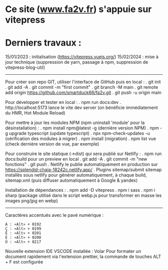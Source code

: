 # Ce site (www.fa2v.fr) s'appuie sur vitepress

# Derniers travaux :
15/01/2023 : initialisation (https://vitepress.vuejs.org/)
15/02/2024 : mise à jour technique (suppression de yarn, passage à npm, suppression de vitepress-blog-util)

---

Pour créer son repo GIT, utiliser l'interface de GitHub puis en local :
. git init
. git add -A
. git commit -m "first commit"
. git branch -M main
. git remote add origin https://github.com/smartduck66/fa2v.git
. git push -u origin main

Pour développer et tester en local :
. npm run docs:dev
. http://localhost:5173 lance le vite dev server (on bénéficie immédiatement du HMR, Hot Module Reload)

Pour mettre à jour les modules NPM (npm uninstall 'module' pour la désinstallation) :
. npm install npm@latest -g (dernière version NPM)
. npm -g upgrade typescript (update typescript)
. npx npm-check-updates -u (vérification des modules à migrer)
. npm install (migration)
. npm list vue (check dernière version de vue, par exemple)

Pour construire le site statique (->dist) qui sera publié sur Netlify :
. npm run docs:build pour un preview en local
. git add -A
. git commit -m "new fonctions"
. git push
. Netlify le publie automatiquement en production sur https://splendid-chaja-18242c.netlify.app/
. Plugins sitemap/submit sitemap installés sous netlify pour générer automatiquement, à chaque build, sitemap.xml (puis diffuser automatiquement à Google & yandex)


Installation de dépendances :
. npm add -D vitepress
. npm i sass
. npm i sharp (package utilisé dans le script webp.js pour transformer en masse les images png/jpg en webp)


---
Caractères accentués avec le pavé numérique :

    À : «Alt» + 0192
    Ç : «Alt» + 0199
    É : «Alt» + 0201
    È : «Alt» + 0200
    Ù : «Alt» + 0217

Nouvelle extension IDE VSCODE installée : Volar
Pour formater un document rapidement via l'extension prettier, la commande de touches ALT + F est configurée